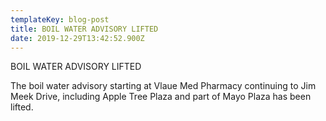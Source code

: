 ```yaml
---
templateKey: blog-post
title: BOIL WATER ADVISORY LIFTED
date: 2019-12-29T13:42:52.900Z
---
```

BOIL WATER ADVISORY LIFTED

The boil water advisory starting at Vlaue Med Pharmacy continuing to Jim Meek Drive, including Apple Tree Plaza and part of Mayo Plaza has been lifted.
